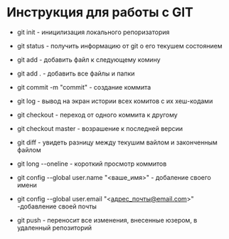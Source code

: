 # Инструкция для работы с GIT

* git init - иницилизация локального репоризатория

* git status - получить информацию от git о его текушем состоянием 

* git add - добавить файл к следующему комину

* git add . -  добавить все файлы и папки 

* git commit -m "commit" - coздание коммита 
* git log - вывод на экран истории всех комитов с их хеш-кодами

* git checkout  - переход от одного коммита к другому

* git checkout master - возрашение к последней версии 

* git diff - увидеть разницу между текушим вайлом и законченным файлом

* git long --oneline - короткий просмотр коммитов

* git config --global user.name "<ваше_имя>" - добаление своего имени

* git config --global user.email "<адрес_почты@email.com>" -добавление своей почты

* git push - переносит все изменения, внесенные юзером, в удаленный репозиторий
